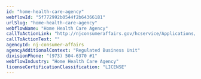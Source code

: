 ```yaml
---
id: "home-health-care-agency"
webflowId: "5f772992b0544f2b64366181"
urlSlug: "home-health-care-agency"
webflowName: "Home Health Care Agency"
callToActionLink: "http://njconsumeraffairs.gov/hcservice/Applications/Application-for-Registration-as-a-Health-Care-Services-Firm.pdf"
callToActionText: ""
agencyId: nj-consumer-affairs
agencyAdditionalContext: "Regulated Business Unit"
divisionPhone: "(973) 504-6370 #1"
webflowIndustry: "Home Health Care Agency"
licenseCertificationClassification: "LICENSE"
---
```

